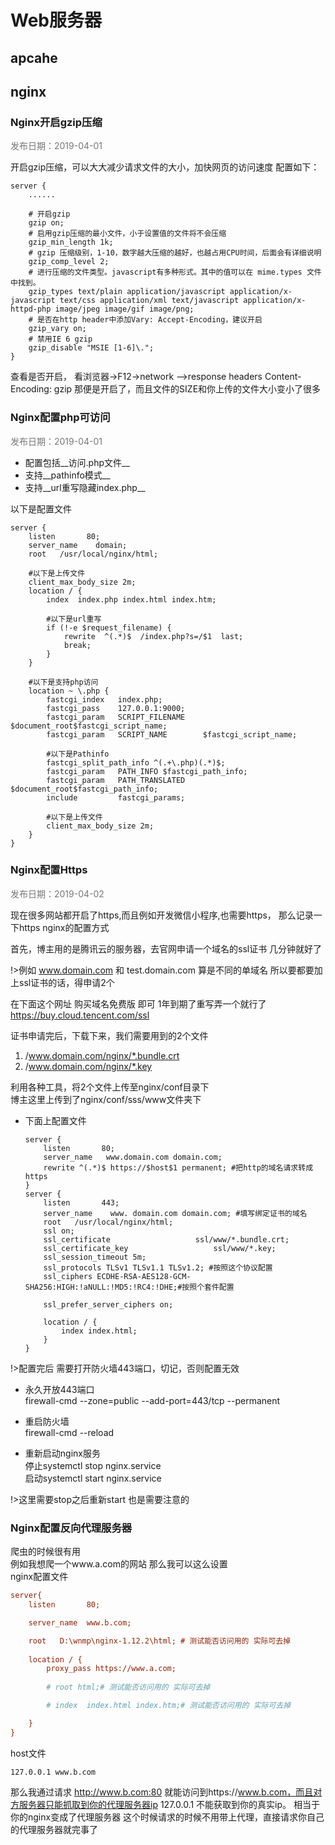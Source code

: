 # Web服务器
## apcahe
## nginx
### Nginx开启gzip压缩
<p align="left" style="color:#777777;">发布日期：2019-04-01</p>

开启gzip压缩，可以大大减少请求文件的大小，加快网页的访问速度
配置如下：
```nginx
server {
	......

    # 开启gzip
    gzip on;
    # 启用gzip压缩的最小文件，小于设置值的文件将不会压缩
    gzip_min_length 1k;
    # gzip 压缩级别，1-10，数字越大压缩的越好，也越占用CPU时间，后面会有详细说明
    gzip_comp_level 2;
    # 进行压缩的文件类型。javascript有多种形式。其中的值可以在 mime.types 文件中找到。
    gzip_types text/plain application/javascript application/x-javascript text/css application/xml text/javascript application/x-httpd-php image/jpeg image/gif image/png;
    # 是否在http header中添加Vary: Accept-Encoding，建议开启
    gzip_vary on;
    # 禁用IE 6 gzip
    gzip_disable "MSIE [1-6]\.";
}
```
查看是否开启，
看浏览器->F12->network –>response headers 
Content-Encoding: gzip
那便是开启了，而且文件的SIZE和你上传的文件大小变小了很多

### Nginx配置php可访问
<p align="left" style="color:#777777;">发布日期：2019-04-01</p>

- 配置包括__访问.php文件__  
- 支持__pathinfo模式__  
- 支持__url重写隐藏index.php__  

以下是配置文件
```nginx
server {
    listen       80;
    server_name    domain;
    root   /usr/local/nginx/html;

    #以下是上传文件
    client_max_body_size 2m;
    location / {
        index  index.php index.html index.htm;

        #以下是url重写
        if (!-e $request_filename) {
            rewrite  ^(.*)$  /index.php?s=/$1  last;
            break;
        }
    }

    #以下是支持php访问
    location ~ \.php {
        fastcgi_index   index.php;
        fastcgi_pass    127.0.0.1:9000;
        fastcgi_param   SCRIPT_FILENAME    $document_root$fastcgi_script_name;
        fastcgi_param   SCRIPT_NAME        $fastcgi_script_name;

        #以下是Pathinfo
        fastcgi_split_path_info ^(.+\.php)(.*)$;
        fastcgi_param   PATH_INFO $fastcgi_path_info;
        fastcgi_param   PATH_TRANSLATED $document_root$fastcgi_path_info;
        include         fastcgi_params;

        #以下是上传文件
        client_max_body_size 2m;
    }
}
```

### Nginx配置Https
<p align="left" style="color:#777777;">发布日期：2019-04-02</p>
现在很多网站都开启了https,而且例如开发微信小程序,也需要https，
那么记录一下https nginx的配置方式  

首先，博主用的是腾讯云的服务器，去官网申请一个域名的ssl证书
几分钟就好了  

!>例如 www.domain.com 和 test.domain.com 算是不同的单域名
所以要都要加上ssl证书的话，得申请2个  

在下面这个网址 购买域名免费版 即可 1年到期了重写弄一个就行了  
https://buy.cloud.tencent.com/ssl  

证书申请完后，下载下来，我们需要用到的2个文件  
1. /www.domain.com/nginx/*.bundle.crt  
2. /www.domain.com/nginx/*.key  

利用各种工具，将2个文件上传至nginx/conf目录下  
博主这里上传到了nginx/conf/sss/www文件夹下  

- 下面上配置文件  
    ```
    server {
        listen       80;
        server_name   www.domain.com domain.com;
        rewrite ^(.*)$ https://$host$1 permanent; #把http的域名请求转成https
    }
    server {
        listen       443;
        server_name    www. domain.com domain.com; #填写绑定证书的域名
        root   /usr/local/nginx/html;
        ssl on;
        ssl_certificate                   ssl/www/*.bundle.crt;
        ssl_certificate_key                   ssl/www/*.key;
        ssl_session_timeout 5m;
        ssl_protocols TLSv1 TLSv1.1 TLSv1.2; #按照这个协议配置
        ssl_ciphers ECDHE-RSA-AES128-GCM-SHA256:HIGH:!aNULL:!MD5:!RC4:!DHE;#按照个套件配置

        ssl_prefer_server_ciphers on;

        location / {
            index index.html; 
        }
    }
    ```

!>配置完后 需要打开防火墙443端口，切记，否则配置无效

- 永久开放443端口  
    firewall-cmd --zone=public --add-port=443/tcp --permanent  
- 重启防火墙  
    firewall-cmd --reload  

- 重新启动nginx服务  
    停止systemctl stop nginx.service  
    启动systemctl start nginx.service  

!>这里需要stop之后重新start 也是需要注意的

### Nginx配置反向代理服务器
爬虫的时候很有用  
例如我想爬一个www.a.com的网站 那么我可以这么设置  
nginx配置文件  
```ini
server{
    listen       80;

    server_name  www.b.com;

    root   D:\wnmp\nginx-1.12.2\html; # 测试能否访问用的 实际可去掉
    
    location / {
        proxy_pass https://www.a.com;
        
        # root html;# 测试能否访问用的 实际可去掉

        # index  index.html index.htm;# 测试能否访问用的 实际可去掉

    }
}
```
host文件  
```
127.0.0.1 www.b.com
```
那么我通过请求 http://www.b.com:80 就能访问到https://www.b.com，而且对方服务器只能抓取到你的代理服务器ip 127.0.0.1 不能获取到你的真实ip。
相当于你的nginx变成了代理服务器 这个时候请求的时候不用带上代理，直接请求你自己的代理服务器就完事了